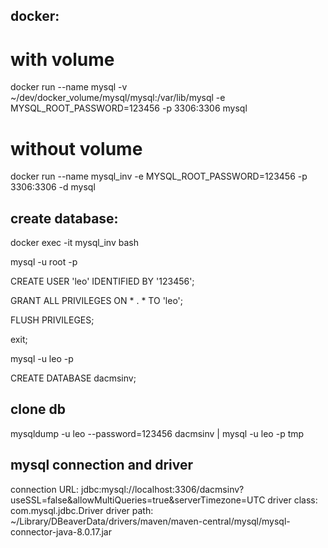 ## docker:
# with volume
docker run --name mysql -v ~/dev/docker_volume/mysql/mysql:/var/lib/mysql -e MYSQL_ROOT_PASSWORD=123456 -p 3306:3306 mysql

# without volume
docker run --name mysql_inv -e MYSQL_ROOT_PASSWORD=123456 -p 3306:3306 -d mysql

## create database:
docker exec -it mysql_inv bash

mysql -u root -p

CREATE USER 'leo' IDENTIFIED BY '123456';

GRANT ALL PRIVILEGES ON * . * TO 'leo';

FLUSH PRIVILEGES;

exit;

mysql -u leo -p

CREATE DATABASE dacmsinv;

## clone db

mysqldump -u leo --password=123456 dacmsinv | mysql -u leo -p tmp

## mysql connection and driver
connection URL: jdbc:mysql://localhost:3306/dacmsinv?useSSL=false&allowMultiQueries=true&serverTimezone=UTC
driver class: com.mysql.jdbc.Driver
driver path: ~/Library/DBeaverData/drivers/maven/maven-central/mysql/mysql-connector-java-8.0.17.jar